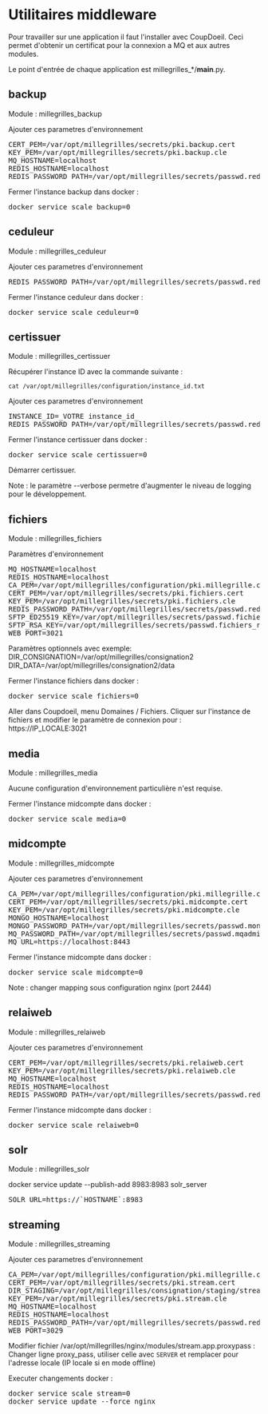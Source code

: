 # Utilitaires middleware

Pour travailler sur une application il faut l'installer avec CoupDoeil. Ceci permet d'obtenir un certificat pour
la connexion a MQ et aux autres modules.

Le point d'entrée de chaque application est millegrilles_*/__main__.py.

## backup

Module : millegrilles_backup

Ajouter ces parametres d'environnement
<pre>
CERT_PEM=/var/opt/millegrilles/secrets/pki.backup.cert
KEY_PEM=/var/opt/millegrilles/secrets/pki.backup.cle
MQ_HOSTNAME=localhost
REDIS_HOSTNAME=localhost
REDIS_PASSWORD_PATH=/var/opt/millegrilles/secrets/passwd.redis.txt
</pre>

Fermer l'instance backup dans docker :

<pre>
docker service scale backup=0
</pre>

## ceduleur

Module : millegrilles_ceduleur

Ajouter ces parametres d'environnement
<pre>
REDIS_PASSWORD_PATH=/var/opt/millegrilles/secrets/passwd.redis.txt
</pre>

Fermer l'instance ceduleur dans docker :

<pre>
docker service scale ceduleur=0
</pre>

## certissuer

Module : millegrilles_certissuer

Récupérer l'instance ID avec la commande suivante :

`cat /var/opt/millegrilles/configuration/instance_id.txt`

Ajouter ces parametres d'environnement
<pre>
INSTANCE_ID=_VOTRE instance_id_
REDIS_PASSWORD_PATH=/var/opt/millegrilles/secrets/passwd.redis.txt
</pre>

Fermer l'instance certissuer dans docker :

<pre>
docker service scale certissuer=0
</pre>

Démarrer certissuer.

Note : le paramètre --verbose permetre d'augmenter le niveau de logging pour le développement.

## fichiers

Module : millegrilles_fichiers

Paramètres d'environnement

<pre>
MQ_HOSTNAME=localhost
REDIS_HOSTNAME=localhost
CA_PEM=/var/opt/millegrilles/configuration/pki.millegrille.cert
CERT_PEM=/var/opt/millegrilles/secrets/pki.fichiers.cert
KEY_PEM=/var/opt/millegrilles/secrets/pki.fichiers.cle
REDIS_PASSWORD_PATH=/var/opt/millegrilles/secrets/passwd.redis.txt
SFTP_ED25519_KEY=/var/opt/millegrilles/secrets/passwd.fichiers_ed25519.txt
SFTP_RSA_KEY=/var/opt/millegrilles/secrets/passwd.fichiers_rsa.txt
WEB_PORT=3021
</pre>

Paramètres optionnels avec exemple:
DIR_CONSIGNATION=/var/opt/millegrilles/consignation2
DIR_DATA=/var/opt/millegrilles/consignation2/data

Fermer l'instance fichiers dans docker :

<pre>
docker service scale fichiers=0
</pre>

Aller dans Coupdoeil, menu Domaines / Fichiers.
Cliquer sur l'instance de fichiers et modifier le paramètre de connexion pour : 
https://IP_LOCALE:3021

## media

Module : millegrilles_media

Aucune configuration d'environnement particulière n'est requise.

Fermer l'instance midcompte dans docker :

<pre>
docker service scale media=0
</pre>


## midcompte

Module : millegrilles_midcompte

Ajouter ces parametres d'environnement
<pre>
CA_PEM=/var/opt/millegrilles/configuration/pki.millegrille.cert
CERT_PEM=/var/opt/millegrilles/secrets/pki.midcompte.cert
KEY_PEM=/var/opt/millegrilles/secrets/pki.midcompte.cle
MONGO_HOSTNAME=localhost
MONGO_PASSWORD_PATH=/var/opt/millegrilles/secrets/passwd.mongo.txt
MQ_PASSWORD_PATH=/var/opt/millegrilles/secrets/passwd.mqadmin.txt
MQ_URL=https://localhost:8443
</pre>

Fermer l'instance midcompte dans docker :

<pre>
docker service scale midcompte=0
</pre>

Note : changer mapping sous configuration nginx (port 2444)

## relaiweb

Module : millegrilles_relaiweb

Ajouter ces parametres d'environnement

<pre>
CERT_PEM=/var/opt/millegrilles/secrets/pki.relaiweb.cert
KEY_PEM=/var/opt/millegrilles/secrets/pki.relaiweb.cle
MQ_HOSTNAME=localhost
REDIS_HOSTNAME=localhost
REDIS_PASSWORD_PATH=/var/opt/millegrilles/secrets/passwd.redis.txt
</pre>

Fermer l'instance midcompte dans docker :

<pre>
docker service scale relaiweb=0
</pre>

## solr

Module : millegrilles_solr

docker service update --publish-add 8983:8983 solr_server

<pre>
SOLR_URL=https://`HOSTNAME`:8983
</pre>

## streaming

Module : millegrilles_streaming

Ajouter ces parametres d'environnement

<pre>
CA_PEM=/var/opt/millegrilles/configuration/pki.millegrille.cert
CERT_PEM=/var/opt/millegrilles/secrets/pki.stream.cert
DIR_STAGING=/var/opt/millegrilles/consignation/staging/streaming
KEY_PEM=/var/opt/millegrilles/secrets/pki.stream.cle
MQ_HOSTNAME=localhost
REDIS_HOSTNAME=localhost
REDIS_PASSWORD_PATH=/var/opt/millegrilles/secrets/passwd.redis.txt
WEB_PORT=3029
</pre>

Modifier fichier /var/opt/millegrilles/nginx/modules/stream.app.proxypass :
Changer ligne proxy_pass, utiliser celle avec `SERVER` et remplacer pour l'adresse locale (IP locale si en mode offline)

Executer changements docker :

<pre>
docker service scale stream=0
docker service update --force nginx
</pre>
